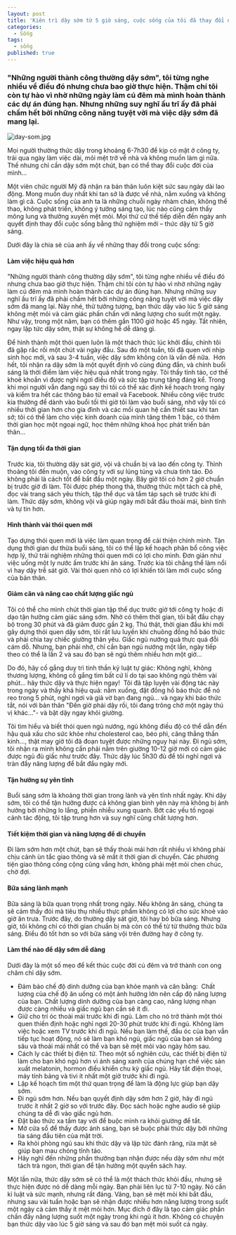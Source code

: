 ```yaml
---
layout: post
title: 'Kiên trì dậy sớm từ 5 giờ sáng, cuộc sống của tôi đã thay đổi ngoạn mục: Thói quen thành công này cần kỷ luật khắt khe, nhưng rất đáng!'
categories:
  - Sống
tags:
  - sống
published: true
---
```

### "Những người thành công thường dậy sớm", tôi từng nghe nhiều về điều đó nhưng chưa bao giờ thực hiện. Thậm chí tôi còn tự hào vì nhờ những ngày làm cú đêm mà mình hoàn thành các dự án đúng hạn. Nhưng những suy nghĩ ấu trĩ ấy đã phải chấm hết bởi những công năng tuyệt vời mà việc dậy sớm đã mang lại.

![day-som.jpg]({{site.baseurl}}/public/posts/day-som.jpg)

Mọi người thường thức dậy trong khoảng 6-7h30 để kịp có mặt ở công ty, trải qua ngày làm việc dài, mỏi mệt trở về nhà và không muốn làm gì nữa. 
Thế nhưng chỉ cần dậy sớm một chút, bạn có thể thay đổi cuộc đời của mình…

Một viên chức người Mỹ đã nhận ra bản thân luôn kiệt sức sau ngày dài lao động. 
Mong muốn duy nhất khi tan sở là được về nhà, nằm xuống và không làm gì cả. 
Cuộc sống của anh ta là những chuỗi ngày nhàm chán, không thể thao, không phát triển, không ý tưởng sáng tạo, lúc nào cũng cảm thấy mông lung và thường xuyên mệt mỏi. 
Mọi thứ cứ thế tiếp diễn đến ngày anh quyết định thay đổi cuộc sống bằng thử nghiệm mới – thức dậy từ 5 giờ sáng.

Dưới đây là chia sẻ của anh ấy về những thay đổi trong cuộc sống:

#### Làm việc hiệu quả hơn

"Những người thành công thường dậy sớm", tôi từng nghe nhiều về điều đó nhưng chưa bao giờ thực hiện. 
Thậm chí tôi còn tự hào vì nhờ những ngày làm cú đêm mà mình hoàn thành các dự án đúng hạn. 
Nhưng những suy nghĩ ấu trĩ ấy đã phải chấm hết bởi những công năng tuyệt vời mà việc dậy sớm đã mang lại.
Này nhé, thử tưởng tượng, bạn thức dậy vào lúc 5 giờ sáng không mệt mỏi và cảm giác phấn chấn với năng lượng cho suốt một ngày. 
Như vậy, trong một năm, bạn có thêm gần 1100 giờ hoặc 45 ngày.
Tất nhiên, ngay lập tức dậy sớm, thật sự không hề dễ dàng gì. 

Để hình thành một thói quen luôn là một thách thức lúc khởi đầu, chính tôi đã gặp rắc rối một chút vài ngày đầu. 
Sau đó một tuần, tôi đã quen với nhịp sinh học mới, và sau 3-4 tuần, việc dậy sớm không còn là vấn đề nữa. 
Hơn hết, tôi nhận ra dậy sớm là một quyết định vô cùng đúng đắn, và chính buổi sáng là thời điểm làm việc hiệu quả nhất trong ngày. 
Tôi thấy tỉnh táo, cơ thể khoẻ khoắn vì được nghỉ ngơi điều độ và sức tập trung tăng đáng kể. 
Trong khi mọi người vẫn đang ngủ say thì tôi có thể xác định kế hoạch trong ngày và kiểm tra hết các thông báo từ email và Facebook.
Nhiều công việc trước kia thường để dành vào buổi tối thì giờ tôi làm vào buổi sáng, nhờ vậy tôi có nhiều thời gian hơn cho gia đình và các mối quan hệ cần thiết sau khi tan sở;
tôi có thể làm cho việc kinh doanh của mình tăng thêm 1 bậc, có thêm thời gian học một ngoại ngữ, học thêm những khoá học phát triển bản thân...

#### Tận dụng tối đa thời gian

Trước kia, tôi thường dậy sát giờ, vội vã chuẩn bị và lao đến công ty. 
Thỉnh thoảng tôi đến muộn, vào công ty với sự lúng túng và chưa tỉnh táo. 
Đó không phải là cách tốt để bắt đầu một ngày.
Bây giờ tôi có hơn 2 giờ chuẩn bị trước giờ đi làm. 
Tôi được phép thong thả, thưởng thức một tách cà phê, đọc vài trang sách yêu thích, tập thể dục và tắm táp sạch sẽ trước khi đi làm. 
Thức dậy sớm, không vội vã giúp ngày mới bắt đầu thoải mái, bình tĩnh và tự tin hơn.

#### Hình thành vài thói quen mới

Tạo dựng thói quen mới là việc làm quan trọng để cải thiện chính mình. 
Tận dụng thời gian dư thừa buổi sáng, tôi có thể lập kế hoạch phân bổ công việc hợp lý, thử trải nghiệm những thói quen mới có lợi cho mình.
Đơn giản như việc uống một ly nước ấm trước khi ăn sáng. 
Trước kia tôi chẳng thể làm nổi vì hay dậy trễ sát giờ. 
Vài thói quen nhỏ có lợi khiến tôi làm mới cuộc sống của bản thân.

#### Giảm cân và nâng cao chất lượng giấc ngủ

Tôi có thể cho mình chút thời gian tập thể dục trước giờ tới công ty hoặc đi dạo tận hưởng cảm giác sáng sớm. 
Nhờ có thêm thời gian, tôi bắt đầu chạy bộ trong 30 phút và đã giảm được gần 2 kg.
Thú thật, thời gian đầu khi mới gây dựng thói quen dậy sớm, tôi rất lưu luyến khi chuông đồng hồ báo thức và phải chia tay chiếc giường thân yêu. 
Giấc ngủ nướng quả thực quá đỗi cám dỗ. 
Nhưng, bạn phải nhớ, chỉ cần bạn ngủ nướng một lần, ngày tiếp theo có thể là lần 2 và sau đó bạn sẽ ngủ thêm nhiều hơn một giờ…


Do đó, hãy cố gắng duy trì tinh thần kỷ luật tự giác: 
Không nghĩ, không thương lượng, không cố gắng tìm bất cứ lí do tại sao không ngủ thêm vài phút… 
hãy thức dậy và thực hiện ngay! 
Tôi đã tập luyện vài động tác này trong ngày và thấy khá hiệu quả: 
nằm xuống, đặt đồng hồ báo thức để nó reo trong 5 phút, nghỉ ngơi và giả vờ bạn đang ngủ… 
và ngay khi báo thức tắt, nói với bản thân "Đến giờ phải dậy rồi, tôi đang trông chờ một ngày thú vị khác…"- và bật dậy ngay khỏi giường. 

Tôi tìm hiểu và biết thói quen ngủ nướng, ngủ không điều độ có thể dẫn đến hậu quả xấu cho sức khỏe như cholesterol cao, béo phì, căng thẳng thần kinh…, 
thật may giờ tôi đã đoạn tuỵệt được những nguy hại này. 
Đi ngủ sớm, tôi nhận ra mình không cần phải nằm trên giường 10-12 giờ mới có cảm giác được ngủ đủ giấc như trước đây. 
Thức dậy lúc 5h30 đủ để tôi nghỉ ngơi và tràn đầy năng lượng để bắt đầu ngày mới.

#### Tận hưởng sự yên tĩnh

Buổi sáng sớm là khoảng thời gian trong lành và yên tĩnh nhất ngày. 
Khi dậy sớm, tôi có thể tận hưởng được cả không gian bình yên này mà không bị ảnh hưởng bởi những lo lắng, phiền nhiễu xung quanh. 
Bớt các yếu tố ngoại cảnh tác động, tôi tập trung hơn và suy nghĩ cũng chất lượng hơn.

#### Tiết kiệm thời gian và năng lượng để di chuyển

Đi làm sớm hơn một chút, bạn sẽ thấy thoải mái hơn rất nhiều vì không phải chịu cảnh ùn tắc giao thông và sẽ mất ít thời gian di chuyển. 
Các phương tiện giao thông công cộng cũng vắng hơn, không phải mệt mỏi chen chúc, chờ đợi.

#### Bữa sáng lành mạnh

Bữa sáng là bữa quan trọng nhất trong ngày. 
Nếu không ăn sáng, chúng ta sẽ cảm thấy đói mà tiêu thụ nhiều thực phẩm không có lợi cho sức khoẻ vào giờ ăn trưa.
Trước đây, do thường dậy sát giờ, tôi hay bỏ bữa sáng. 
Nhưng giờ, tôi không chỉ có thời gian chuẩn bị mà còn có thể từ từ thưởng thức bữa sáng. 
Điều đó tốt hơn so với bữa sáng vội trên đường hay ở công ty.

#### Làm thế nào để dậy sớm dễ dàng

Dưới đây là một số mẹo để kết thúc cuộc đời cú đêm và trở thành con ong chăm chỉ dậy sớm.
- Đảm bảo chế độ dinh dưỡng của bạn khỏe mạnh và cân bằng: 
Chất lượng của chế độ ăn uống có một ảnh hưởng lớn nên cấp độ năng lượng của bạn. 
Chất lượng dinh dưỡng của bạn càng cao, năng lượng nhạn được càng nhiều và giấc ngủ bạn cần sẽ ít đi.
- Giữ cho trí óc thoài mái trước khi đi ngủ.
Làm cho nó trở thành một thói quen thiền định hoặc nghỉ ngơi 20-30 phút trước khi đi ngủ. 
Không làm việc hoặc xem TV trước khi đi ngủ. 
Nếu bạn làm thế, đầu óc của bạn vẫn tiếp tục hoạt động, nó sẽ làm bạn khó ngủ, giấc ngủ của bạn sẽ không sâu và thoải mái nhất có thể và bạn sẽ mệt mỏi vào ngày hôm sau.
- Cách ly các thiết bị điện tử. 
Theo một số nghiên cứu, các thiết bị điện tử làm cho bạn khó ngủ hơn vì ánh sáng xanh của chúng hạn chế việc sản xuất melatonin, hormon điều khiển chu kỳ giấc ngủ. 
Hãy tắt điện thoại, máy tính bảng và tivi ít nhất một giờ trước khi đi ngủ.
- Lập kế hoạch tìm một thứ quan trọng để làm là động lực giúp bạn dậy sớm.
- Đi ngủ sớm hơn. 
Nếu bạn quyết định dậy sớm hơn 2 giờ, hãy đi ngủ trước ít nhất 2 giờ so với trước đây. 
Đọc sách hoặc nghe audio sẽ giúp chúng ta dễ đi vào giấc ngủ hơn.
- Đặt báo thức xa tầm tay với để buộc mình ra khỏi giường để tắt.
- Mở cửa sổ để thấy được ánh sáng, bạn sẽ buộc phải thức dậy bởi những tia sáng đầu tiên của mặt trời.
- Ra khỏi phòng ngủ sau khi thức dậy và lập tức đánh răng, rửa mặt sẽ giúp bạn mau chóng tỉnh táo.
- Hãy nghĩ đến những phần thưởng bạn nhận được nếu dậy sớm như một tách trà ngon, thời gian để tận hưởng một quyển sách hay.

Một lần nữa, thức dậy sớm sẽ có thể là một thách thức khỏi đầu, nhưng sẽ thực hiện được nó dễ dàng mỗi ngày. Bạn phải liên lục từ 7-10 ngày. 
Nó cần kỉ luật và sức mạnh, nhưng rất đáng.
Vâng, bạn sẽ mệt mỏi khi bắt đầu, nhưng sau vài tuần hoặc bạn sẽ nhận được nhiều hơn năng lượng trong suốt một ngày cà cảm thấy ít mệt mỏi hơn.
Mục đích ở đây là tạo cảm giác phấn chấn đầy năng lượng suốt một ngày trong khi ngủ ít hơn. 
Không có chuyện bạn thức dậy vào lúc 5 giờ sáng và sau đó bạn mệt mỏi suốt cả ngày.



